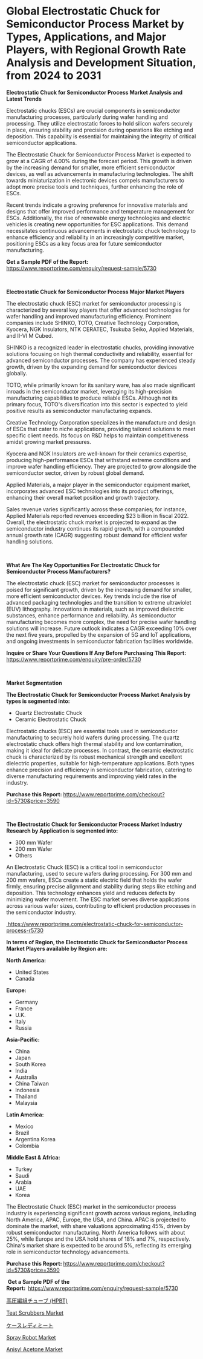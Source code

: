 <p><h1>Global Electrostatic Chuck for Semiconductor Process Market by Types, Applications, and Major Players, with Regional Growth Rate Analysis and Development Situation, from 2024 to 2031</h1></p><p><strong>Electrostatic Chuck for Semiconductor Process Market Analysis and Latest Trends</strong></p>
<p><p>Electrostatic chucks (ESCs) are crucial components in semiconductor manufacturing processes, particularly during wafer handling and processing. They utilize electrostatic forces to hold silicon wafers securely in place, ensuring stability and precision during operations like etching and deposition. This capability is essential for maintaining the integrity of critical semiconductor applications.</p><p>The Electrostatic Chuck for Semiconductor Process Market is expected to grow at a CAGR of 4.00% during the forecast period. This growth is driven by the increasing demand for smaller, more efficient semiconductor devices, as well as advancements in manufacturing technologies. The shift towards miniaturization in electronic devices compels manufacturers to adopt more precise tools and techniques, further enhancing the role of ESCs.</p><p>Recent trends indicate a growing preference for innovative materials and designs that offer improved performance and temperature management for ESCs. Additionally, the rise of renewable energy technologies and electric vehicles is creating new opportunities for ESC applications. This demand necessitates continuous advancements in electrostatic chuck technology to enhance efficiency and reliability in an increasingly competitive market, positioning ESCs as a key focus area for future semiconductor manufacturing.</p></p>
<p><strong>Get a Sample PDF of the Report:&nbsp;</strong> <a href="https://www.reportprime.com/enquiry/request-sample/5730">https://www.reportprime.com/enquiry/request-sample/5730</a></p>
<p>&nbsp;</p>
<p><strong>Electrostatic Chuck for Semiconductor Process Major Market Players</strong></p>
<p><p>The electrostatic chuck (ESC) market for semiconductor processing is characterized by several key players that offer advanced technologies for wafer handling and improved manufacturing efficiency. Prominent companies include SHINKO, TOTO, Creative Technology Corporation, Kyocera, NGK Insulators, NTK CERATEC, Tsukuba Seiko, Applied Materials, and II-VI M Cubed.</p><p>SHINKO is a recognized leader in electrostatic chucks, providing innovative solutions focusing on high thermal conductivity and reliability, essential for advanced semiconductor processes. The company has experienced steady growth, driven by the expanding demand for semiconductor devices globally.</p><p>TOTO, while primarily known for its sanitary ware, has also made significant inroads in the semiconductor market, leveraging its high-precision manufacturing capabilities to produce reliable ESCs. Although not its primary focus, TOTO's diversification into this sector is expected to yield positive results as semiconductor manufacturing expands.</p><p>Creative Technology Corporation specializes in the manufacture and design of ESCs that cater to niche applications, providing tailored solutions to meet specific client needs. Its focus on R&D helps to maintain competitiveness amidst growing market pressures.</p><p>Kyocera and NGK Insulators are well-known for their ceramics expertise, producing high-performance ESCs that withstand extreme conditions and improve wafer handling efficiency. They are projected to grow alongside the semiconductor sector, driven by robust global demand.</p><p>Applied Materials, a major player in the semiconductor equipment market, incorporates advanced ESC technologies into its product offerings, enhancing their overall market position and growth trajectory.</p><p>Sales revenue varies significantly across these companies; for instance, Applied Materials reported revenues exceeding $23 billion in fiscal 2022. Overall, the electrostatic chuck market is projected to expand as the semiconductor industry continues its rapid growth, with a compounded annual growth rate (CAGR) suggesting robust demand for efficient wafer handling solutions.</p></p>
<p>&nbsp;</p>
<p><strong>What Are The Key Opportunities For Electrostatic Chuck for Semiconductor Process Manufacturers?</strong></p>
<p><p>The electrostatic chuck (ESC) market for semiconductor processes is poised for significant growth, driven by the increasing demand for smaller, more efficient semiconductor devices. Key trends include the rise of advanced packaging technologies and the transition to extreme ultraviolet (EUV) lithography. Innovations in materials, such as improved dielectric substances, enhance performance and reliability. As semiconductor manufacturing becomes more complex, the need for precise wafer handling solutions will increase. Future outlook indicates a CAGR exceeding 10% over the next five years, propelled by the expansion of 5G and IoT applications, and ongoing investments in semiconductor fabrication facilities worldwide.</p></p>
<p><strong>Inquire or Share Your Questions If Any Before Purchasing This Report:</strong> <a href="https://www.reportprime.com/enquiry/pre-order/5730">https://www.reportprime.com/enquiry/pre-order/5730</a></p>
<p>&nbsp;</p>
<p><strong>Market Segmentation</strong></p>
<p><strong>The Electrostatic Chuck for Semiconductor Process Market Analysis by types is segmented into:</strong></p>
<p><ul><li>Quartz Electrostatic Chuck</li><li>Ceramic Electrostatic Chuck</li></ul></p>
<p><p>Electrostatic chucks (ESC) are essential tools used in semiconductor manufacturing to securely hold wafers during processing. The quartz electrostatic chuck offers high thermal stability and low contamination, making it ideal for delicate processes. In contrast, the ceramic electrostatic chuck is characterized by its robust mechanical strength and excellent dielectric properties, suitable for high-temperature applications. Both types enhance precision and efficiency in semiconductor fabrication, catering to diverse manufacturing requirements and improving yield rates in the industry.</p></p>
<p><strong>Purchase this Report:&nbsp;</strong><a href="https://www.reportprime.com/checkout?id=5730&price=3590">https://www.reportprime.com/checkout?id=5730&price=3590</a></p>
<p>&nbsp;</p>
<p><strong>The Electrostatic Chuck for Semiconductor Process Market Industry Research by Application is segmented into:</strong></p>
<p><ul><li>300 mm Wafer</li><li>200 mm Wafer</li><li>Others</li></ul></p>
<p><p>An Electrostatic Chuck (ESC) is a critical tool in semiconductor manufacturing, used to secure wafers during processing. For 300 mm and 200 mm wafers, ESCs create a static electric field that holds the wafer firmly, ensuring precise alignment and stability during steps like etching and deposition. This technology enhances yield and reduces defects by minimizing wafer movement. The ESC market serves diverse applications across various wafer sizes, contributing to efficient production processes in the semiconductor industry.</p></p>
<p><a href="https://www.reportprime.com/electrostatic-chuck-for-semiconductor-process-r5730">&nbsp;https://www.reportprime.com/electrostatic-chuck-for-semiconductor-process-r5730</a></p>
<p><strong>In terms of Region, the Electrostatic Chuck for Semiconductor Process Market Players available by Region are:</strong></p>
<p>
    <p> <strong> North America: </strong>
        <ul>
            <li>United States</li>
            <li>Canada</li>
        </ul>
        </p> 
    <p> <strong> Europe: </strong>
        <ul>
            <li>Germany</li>
            <li>France</li>
            <li>U.K.</li>
            <li>Italy</li>
            <li>Russia</li>
        </ul>
        </p> 
    <p> <strong> Asia-Pacific: </strong>
        <ul>
            <li>China</li>
            <li>Japan</li>
            <li>South Korea</li>
            <li>India</li>
            <li>Australia</li>
            <li>China Taiwan</li>
            <li>Indonesia</li>
            <li>Thailand</li>
            <li>Malaysia</li>
        </ul>
        </p> 
    <p> <strong> Latin America: </strong>
        <ul>
            <li>Mexico</li>
            <li>Brazil</li>
            <li>Argentina Korea</li>
            <li>Colombia</li>
        </ul>
        </p> 
    <p> <strong> Middle East & Africa: </strong>
        <ul>
            <li>Turkey</li>
            <li>Saudi</li>
            <li>Arabia</li>
            <li>UAE</li>
            <li>Korea</li>
        </ul>
    </p>
    </p>
<p><p>The Electrostatic Chuck (ESC) market in the semiconductor process industry is experiencing significant growth across various regions, including North America, APAC, Europe, the USA, and China. APAC is projected to dominate the market, with share valuations approximating 45%, driven by robust semiconductor manufacturing. North America follows with about 25%, while Europe and the USA hold shares of 18% and 7%, respectively. China's market share is expected to be around 5%, reflecting its emerging role in semiconductor technology advancements.</p></p>
<p><strong>Purchase this Report: </strong><a href="https://www.reportprime.com/checkout?id=5730&price=3590">https://www.reportprime.com/checkout?id=5730&price=3590</a></p>
<p>&nbsp;<strong>Get a Sample PDF of the Report:&nbsp;&nbsp;</strong><a href="https://www.reportprime.com/enquiry/request-sample/5730">https://www.reportprime.com/enquiry/request-sample/5730</a></p>
<p><strong></strong></p>
<p><p><a href="https://medium.com/@efrainhaley_37009/%E9%AB%98%E5%9C%A7%E7%B7%A8%E7%B5%84%E3%83%81%E3%83%A5%E3%83%BC%E3%83%96-hpbt-%E5%B8%82%E5%A0%B4%E3%81%AE%E3%83%88%E3%83%AC%E3%83%B3%E3%83%89%E3%81%A8%E5%9C%B0%E5%9F%9F%E5%88%A5%E6%B4%9E%E5%AF%9F%E3%81%AE%E4%BA%88%E6%B8%AC-2024%E5%B9%B4%E3%81%8B%E3%82%892031%E5%B9%B4%E3%81%BE%E3%81%A7-a83836c48431?postPublishedType=initial">高圧編組チューブ (HPBT)</a></p><p><a href="https://www.linkedin.com/pulse/exploring-teat-scrubbers-market-dynamics-global-trends-future-enonf?trackingId=HToTWwDzSLy0HF0fmO6Gow%3D%3D">Teat Scrubbers Market</a></p><p><a href="https://medium.com/@efrainhaley_37009/2024%E5%B9%B4%E3%81%8B%E3%82%892031%E5%B9%B4%E3%81%BE%E3%81%A7%E3%81%AE%E6%9C%9F%E9%96%93%E3%81%AB%E3%81%8A%E3%81%91%E3%82%8B%E4%B8%96%E7%95%8C%E3%81%AE%E3%82%B1%E3%83%BC%E3%82%B9%E3%83%AC%E3%83%87%E3%82%A3%E3%83%9F%E3%83%BC%E3%83%88%E5%B8%82%E5%A0%B4%E3%81%AE%E5%B8%82%E5%A0%B4%E5%8B%95%E5%90%91%E3%81%A8%E5%B0%86%E6%9D%A5%E3%81%AE%E3%83%88%E3%83%AC%E3%83%B3%E3%83%89%E3%81%AE%E4%BA%88%E6%B8%AC-04a34729402d">ケースレディミート</a></p><p><a href="https://www.linkedin.com/pulse/spray-robot-industry-analysis-report-its-market-size-share-q70af?trackingId=%2BPDfMFUhQ6y9ivVlhDwCUQ%3D%3D">Spray Robot Market</a></p><p><a href="https://issuu.com/reportprime-2/docs/anisyl-acetone-market-size-2030.ppt_e23d03466aeec7">Anisyl Acetone Market</a></p></p>